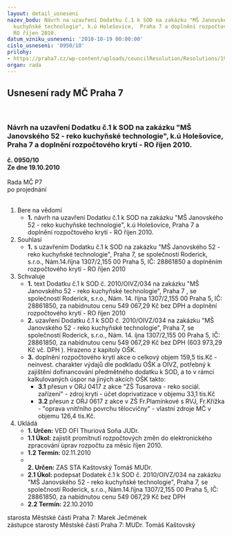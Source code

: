```yaml
---
layout: detail_usneseni
nazev_bodu: Návrh na uzavření Dodatku č.1 k SOD na zakázku "MŠ Janovského 52 - reko
  kuchyňské technologie", k.ú Holešovice,  Praha 7 a doplnění rozpočtového krytí -
  RO říjen 2010.
datum_vzniku_usneseni: '2010-10-19 00:00:00'
cislo_usneseni: '0950/10'
prilohy:
- https://praha7.cz/wp-content/uploads/councilResolution/Resolutions/19962/56-10-dod_op.doc
organ: rada
---
```

<div id="ucUsn_pList" class="usn">
	<span><h2>Usnesení rady MČ Praha 7 </h2>
<br></span><div class="standBody">
<span><h3>Návrh na uzavření Dodatku č.1 k SOD na zakázku "MŠ Janovského 52 - reko kuchyňské technologie", k.ú Holešovice,  Praha 7 a doplnění rozpočtového krytí - RO říjen 2010.</h3></span><div class="center">
		<strong>č. 0950/10</strong><br>
	</div>
<div class="center">
		<strong>Ze dne 19.10.2010</strong><br><br>
	</div>Rada MČ P7<br> po projednání<br><br><ol>
<li>Bere na vědomí<ul><li>
<strong>1.</strong> návrh na uzavření Dodatku č.1 k SOD na zakázku "MŠ Janovského 52 - reko kuchyňské technologie", k.ú Holešovice,  Praha 7 a doplnění rozpočtového krytí - RO říjen 2010.</li></ul>
</li>
<li>Souhlasí<ul><li>
<strong>1.</strong> s uzavřením Dodatku č.1 k SOD na zakázku "MŠ Janovského 52 - reko kuchyňské technologie", Praha 7, se společností Roderick, s.r.o.,  Nám.14.října 1307/2,155 00 Praha 5, IČ: 28861850 a doplněním rozpočtového krytí - RO říjen 2010</li></ul>
</li>
<li>Schvaluje<ul>
<li>
<strong>1.</strong> text Dodatku č.1 k SOD  č. 2010/OIVZ/034 na zakázku "MŠ Janovského 52 - reko kuchyňské technologie", Praha 7 , se společností Roderick, s.r.o., Nám. 14. října 1307/2,155 00 Praha 5, IČ: 28861850, za nabídnutou cenu 549 067,29 Kč bez DPH a doplnění rozpočtového krytí - RO říjen 2010</li>
<li>
<strong>2.</strong> uzavření Dodatku č.1 k SOD  č. 2010/OIVZ/034 na zakázku "MŠ Janovského 52 - reko kuchyňské technologie", Praha 7, se společností Roderick, s.r.o., Nám. 14. íjna 1307/2,155 00 Praha 5, IČ: 28861850, za nabídnutou cenu 549 067,29 Kč bez DPH (603 973,29  Kč vč. DPH ). Hrazeno z kapitoly OŠK.</li>
<li>
<strong>3.</strong> doplnění rozpočtového krytí akce o celkový objem 159,5 tis.Kč -  neinvest. charakter výdajů dle podkladu OŠK a OIVZ, potřebný k zajištění dofinancování  předmětného dodatku k SOD, a to  v rámci kalkulovaných úspor na jiných akcích OŠK takto:     <ul>
<li>
<strong>3.1</strong> přesun v ORJ 0417 z akce "ZŠ Tusarova - reko sociál. zařízení" - zdroj krytí - účet doprivatizace v objemu 33,1 tis.Kč</li>
<li>
<strong>3.2</strong> přesun z ORJ 0617 z  akce v  ZŠ Fr.Plamínkové s RVJ, Fr.Křížka  -  "oprava vnitřního povrchu tělocvičny" - vlastní zdroje MČ v objemu 126,4 tis.Kč.</li>
</ul>
</li>
</ul>
</li>
<li>Ukládá<ul>
<li>
<strong>1. Určen: </strong>VED OFI Thuriová Soňa JUDr.</li>
<li>
<strong>1.1 Úkol: </strong>zajistit promítnutí rozpočtových změn do elektronického zpracování úprav rozpočtu za měsíc říjen 2010.     </li>
<li>
<strong>1.2 Termín: </strong>02.11.2010</li>
<li>
<strong><br>2. Určen: </strong>ZAS STA Kaštovský Tomáš MUDr.</li>
<li>
<strong>2.1 Úkol: </strong>podepsat Dodatek č.1 k SOD  č. 2010/OIVZ/034 na zakázku "MŠ Janovského 52 - reko kuchyňské technologie", Praha 7, se společností Roderick, s.r.o.,  Nám.14.října 1307/2,155 00 Praha 5, IČ: 28861850, za nabídnutou cenu 549 067,29 Kč bez DPH</li>
<li>
<strong>2.2 Termín: </strong>22.10.2010</li>
</ul>
</li>
</ol>starosta Městské části Praha 7: Marek Ječmének<br>zástupce starosty Městské části Praha 7: MUDr. Tomáš Kaštovský 
</div>
</div>